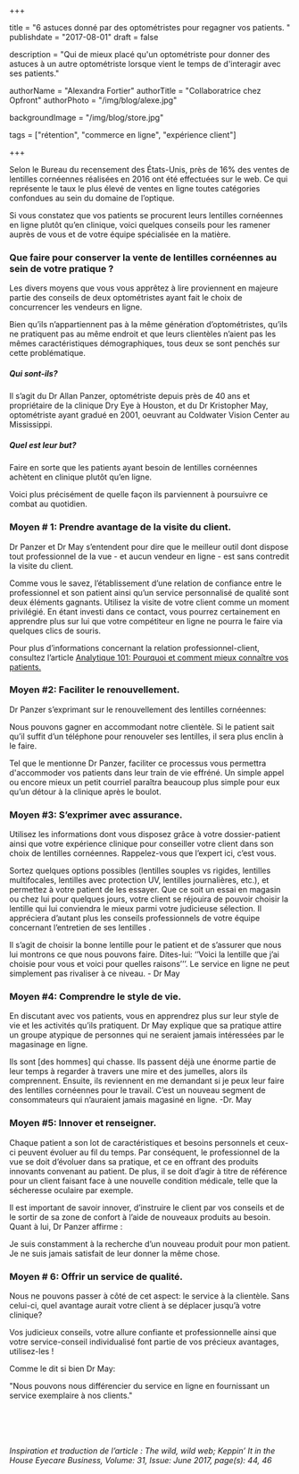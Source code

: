 +++

title = "6 astuces donné par des optométristes pour regagner vos patients. "
publishdate = "2017-08-01"
draft = false

description = "Qui de mieux placé qu'un optométriste pour donner des astuces à un autre optométriste lorsque vient le temps de d'interagir avec ses patients."

authorName = "Alexandra Fortier"
authorTitle = "Collaboratrice chez Opfront"
authorPhoto = "/img/blog/alexe.jpg"

backgroundImage = "/img/blog/store.jpg"

tags = ["rétention", "commerce en ligne", "expérience client"]

+++

Selon le Bureau du recensement des États-Unis, près de 16% des ventes de lentilles cornéennes réalisées en 2016 ont été effectuées sur le web. Ce qui représente le taux le plus élevé de ventes en ligne toutes catégories confondues au sein du domaine de l’optique.

Si vous constatez que vos patients se procurent leurs lentilles cornéennes en ligne plutôt qu’en clinique, voici quelques conseils pour les ramener auprès de vous et de votre équipe spécialisée en la matière.


### Que faire pour conserver la vente de lentilles cornéennes au sein de votre pratique ?

Les divers moyens que vous vous apprêtez à lire proviennent en majeure partie des conseils de deux optométristes ayant fait le choix de concurrencer les vendeurs en ligne.

Bien qu’ils n’appartiennent pas à la même génération d’optométristes, qu’ils ne pratiquent pas au même endroit et que leurs clientèles n’aient pas les mêmes caractéristiques démographiques, tous deux se sont penchés sur cette problématique.

##### Qui sont-ils?
Il s’agit du Dr Allan Panzer, optométriste depuis près de 40 ans et propriétaire de la clinique Dry Eye à Houston, et du Dr Kristopher May, optométriste ayant gradué en 2001, oeuvrant au Coldwater Vision Center au Mississippi.

##### Quel est leur but?
Faire en sorte que les patients ayant besoin de lentilles cornéennes achètent en clinique plutôt qu’en ligne.

Voici plus précisément de quelle façon ils parviennent à poursuivre ce combat au quotidien.


### Moyen # 1: Prendre avantage de la visite du client.

Dr Panzer et Dr May s’entendent pour dire que le meilleur outil dont dispose tout professionnel de la vue - et aucun vendeur en ligne - est sans contredit la visite du client.

Comme vous le savez, l’établissement d’une relation de confiance entre le professionnel et son patient ainsi qu’un service personnalisé de qualité sont deux éléments gagnants. Utilisez la visite de votre client comme un moment privilégié. En étant investi dans ce contact, vous pourrez certainement en apprendre plus sur lui que votre compétiteur en ligne ne pourra le faire via quelques clics de souris.

Pour plus d’informations concernant la relation professionnel-client, consultez l’article <a href="https://opfront.ca/blog/pourquoi-comment-connaitre-ses-patients/">Analytique 101: Pourquoi et comment mieux connaître vos patients.</a>

### Moyen #2: Faciliter le renouvellement.

Dr Panzer s’exprimant sur le renouvellement des lentilles cornéennes:

Nous pouvons gagner en accommodant notre clientèle. Si le patient sait qu’il suffit d’un téléphone pour renouveler ses lentilles, il sera plus enclin à le faire.  

Tel que le mentionne Dr Panzer, faciliter ce processus vous permettra d'accommoder vos patients dans leur train de vie effréné. Un simple appel ou encore mieux un petit courriel paraîtra beaucoup plus simple pour eux qu’un détour à la clinique après le boulot.

### Moyen #3: S’exprimer avec assurance.

Utilisez les informations dont vous disposez grâce à votre dossier-patient ainsi que votre expérience clinique pour conseiller votre client dans son choix de lentilles cornéennes. Rappelez-vous que l’expert ici, c’est vous.

Sortez quelques options possibles (lentilles souples vs rigides, lentilles multifocales, lentilles avec protection UV, lentilles journalières, etc.), et permettez à votre patient de les essayer. Que ce soit un essai en magasin ou chez lui pour quelques jours, votre client se réjouira de pouvoir choisir la lentille qui lui conviendra le mieux parmi votre judicieuse sélection. Il appréciera d’autant plus les conseils professionnels de votre équipe concernant l’entretien de ses lentilles .

Il s’agit de choisir la bonne lentille pour le patient et de s’assurer que nous lui montrons ce que nous pouvons faire. Dites-lui: ‘’Voici la lentille que j’ai choisie pour vous et voici pour quelles raisons’’’. Le service en ligne ne peut simplement pas rivaliser à ce niveau.   - Dr May

### Moyen #4: Comprendre le style de vie.

En discutant avec vos patients, vous en apprendrez plus sur leur style de vie et les activités qu’ils pratiquent. Dr May explique que sa pratique attire un groupe atypique de personnes qui ne seraient jamais intéressées par le magasinage en ligne.

Ils sont [des hommes] qui chasse. Ils passent déjà une énorme partie de leur temps à regarder à travers une mire et des jumelles, alors ils comprennent. Ensuite, ils reviennent en me demandant si je peux leur faire des lentilles cornéennes pour le travail. C’est un nouveau segment de consommateurs qui n’auraient jamais magasiné en ligne. -Dr. May

### Moyen #5: Innover et renseigner.

Chaque patient a son lot de caractéristiques et besoins personnels et ceux-ci peuvent évoluer au fil du temps. Par conséquent, le professionnel de la vue se doit d’évoluer dans sa pratique, et ce en offrant des produits innovants convenant au patient. De plus, il se doit d’agir à titre de référence pour un client faisant face à une nouvelle condition médicale, telle que la sécheresse oculaire par exemple.

Il est important de savoir innover, d’instruire le client par vos conseils et de le sortir de sa zone de confort à l’aide de nouveaux produits au besoin. Quant à lui, Dr Panzer affirme :

Je suis constamment à la recherche d’un nouveau produit pour mon patient. Je ne suis jamais satisfait de leur donner la même chose.

### Moyen # 6: Offrir un service de qualité.

Nous ne pouvons passer à côté de cet aspect: le service à la clientèle. Sans celui-ci, quel avantage aurait votre client à se déplacer jusqu’à votre clinique?

Vos judicieux conseils, votre allure confiante et professionnelle ainsi que votre service-conseil individualisé font partie de vos précieux avantages, utilisez-les !

Comme le dit si bien Dr May:

"Nous pouvons nous différencier du service en ligne en fournissant un service exemplaire à nos clients."

<br>
<br>
<br>
<br>
<em>Inspiration et traduction de l’article : The wild, wild web; Keppin’ It in the House
Eyecare Business, Volume: 31, Issue: June 2017, page(s): 44, 46</em>
